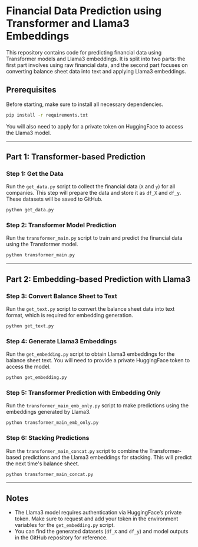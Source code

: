 # Financial Data Prediction using Transformer and Llama3 Embeddings

This repository contains code for predicting financial data using Transformer models and Llama3 embeddings. It is split into two parts: the first part involves using raw financial data, and the second part focuses on converting balance sheet data into text and applying Llama3 embeddings.

## Prerequisites

Before starting, make sure to install all necessary dependencies.

```bash
pip install -r requirements.txt
```

You will also need to apply for a private token on HuggingFace to access the Llama3 model.

---

## Part 1: Transformer-based Prediction

### Step 1: Get the Data

Run the `get_data.py` script to collect the financial data (`X` and `y`) for all companies. This step will prepare the data and store it as `df_X` and `df_y`. These datasets will be saved to GitHub.

```bash
python get_data.py
```

### Step 2: Transformer Model Prediction

Run the `transformer_main.py` script to train and predict the financial data using the Transformer model.

```bash
python transformer_main.py
```

---

## Part 2: Embedding-based Prediction with Llama3

### Step 3: Convert Balance Sheet to Text

Run the `get_text.py` script to convert the balance sheet data into text format, which is required for embedding generation.

```bash
python get_text.py
```

### Step 4: Generate Llama3 Embeddings

Run the `get_embedding.py` script to obtain Llama3 embeddings for the balance sheet text. You will need to provide a private HuggingFace token to access the model.

```bash
python get_embedding.py
```

### Step 5: Transformer Prediction with Embedding Only

Run the `transformer_main_emb_only.py` script to make predictions using the embeddings generated by Llama3.

```bash
python transformer_main_emb_only.py
```

### Step 6: Stacking Predictions

Run the `transformer_main_concat.py` script to combine the Transformer-based predictions and the Llama3 embeddings for stacking. This will predict the next time's balance sheet.

```bash
python transformer_main_concat.py
```

---

## Notes

- The Llama3 model requires authentication via HuggingFace’s private token. Make sure to request and add your token in the environment variables for the `get_embedding.py` script.
- You can find the generated datasets (`df_X` and `df_y`) and model outputs in the GitHub repository for reference.

